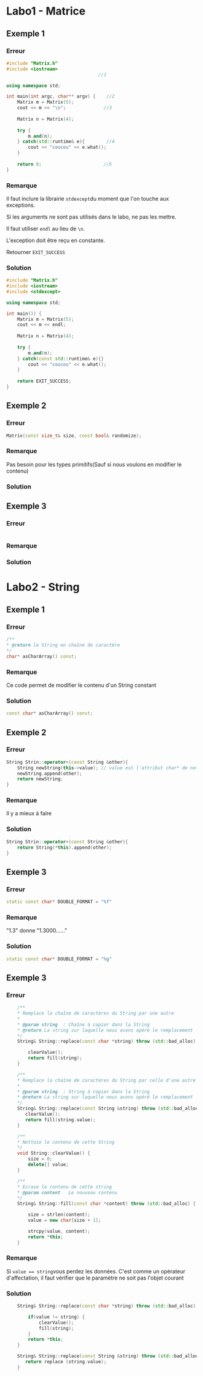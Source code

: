 # Labo1 - Matrice

## Exemple 1

### Erreur

```c++
#include "Matrix.h"
#include <iostream>
								  //1

using namespace std;

int main(int argc, char** argv) {	 //2
    Matrix m = Matrix(5);
    cout << m << "\n";				//3
    
    Matrix n = Matrix(4);
    
    try {
        m.and(n);
    } catch(std::runtime& e){		 //4
        cout << "coucou" << e.what();
    }
    
    return 0;						//5
}
```

### Remarque

Il faut inclure la librairie `stdexcept`du moment que l'on touche aux exceptions.

Si les arguments ne sont pas utilisés dans le labo, ne pas les mettre.

Il faut utiliser `endl` au lieu de `\n`.

L'exception doit être reçu en constante.

Retourner `EXIT_SUCCESS` 

### Solution

```c++
#include "Matrix.h"
#include <iostream>
#include <stdexcept>

using namespace std;

int main()) {
    Matrix m = Matrix(5);
    cout << m << endl;
    
    Matrix n = Matrix(4);
    
    try {
        m.and(n);
    } catch(const std::runtime& e){}
        cout << "coucou" << e.what();
    }
    
    return EXIT_SUCCESS;
}
```



## Exemple 2

### Erreur

```c++
Matrix(const size_t& size, const bool& randomize);
```

### Remarque

Pas besoin pour les types primitifs(Sauf si nous voulons en modifier le contenu)

### Solution

## Exemple 3

### Erreur

```

```

### Remarque

### Solution

# Labo2 - String

## Exemple 1

### Erreur

```c++
/**
* @return le String en chaîne de caractère
*/
char* asCharArray() const;
```

### Remarque

Ce code permet de modifier le contenu d'un String constant

### Solution

```c++
const char* asCharArray() const;
```

## Exemple 2

### Erreur

```c++
String Strin::operator+(const String &other){
    String newString(this->value); // value est l'attribut char* de notre String
    newString.append(other);
    return newString;
}
```

### Remarque

Il y a mieux à faire

### Solution

```c++
String Strin::operator+(const String &other){
	return String(*this).append(other);
}
```



## Exemple 3

### Erreur

```c++
static const char* DOUBLE_FORMAT = "%f"
```

### Remarque

"1.3" donne "1.3000......"

### Solution

```c++
static const char* DOUBLE_FORMAT = "%g"
```

## Exemple 3

### Erreur

```c++
    /**
	* Remplace la chaîne de caractères du String par une autre
	*
	* @param string  : Chaîne à copier dans la String
	* @return La string sur laquelle nous avons opéré le remplacement
	*/
    String& String::replace(const char *string) throw (std::bad_alloc) {

        clearValue();
        return fill(string);
    }		 

	/**
    * Remplace la chaîne de caractères du String par celle d'une autre String
    *
	* @param string  : String à copier dans la String
    * @return La string sur laquelle nous avons opéré le remplacement
    */
    String& String::replace(const String &string) throw (std::bad_alloc) {
       clearValue();
       return fill(string.value);
	}

 	/**
    * Nettoie le contenu de cette String
    */
	void String::clearValue() {
   		size = 0;
   		delete[] value;
	}

	/**
    * Ecrase le contenu de cette string
    * @param content   Le nouveau contenu
    */
    String& String::fill(const char *content) throw (std::bad_alloc) {

    	size = strlen(content);
       	value = new char[size + 1];

       	strcpy(value, content);
       	return *this;
    }	
```

### Remarque

Si `value == string`vous perdez les données. C'est comme un opérateur d'affectation, il faut vérifier que le paramètre ne soit pas l'objet courant

### Solution

```c++
    String& String::replace(const char *string) throw (std::bad_alloc) {

        if(value != string) {
        	clearValue();
            fill(string);
        }
        return *this;
    }		 

    String& String::replace(const String &string) throw (std::bad_alloc) {
       return replace (string.value);
	}
```

